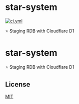 <!----- BEGIN GHOST DOCS HEADER ----->

# star-system

<!----- BEGIN GHOST DOCS BADGES ----->

<a href="https://github.com/jill64/star-system/actions/workflows/ci.yml"><img src="https://github.com/jill64/star-system/actions/workflows/ci.yml/badge.svg" alt="ci.yml" /></a>

<!----- END GHOST DOCS BADGES ----->

⭐ Staging RDB with Cloudflare D1

<!----- END GHOST DOCS HEADER ----->

# star-system

⭐ Staging RDB with Cloudflare D1

<!----- BEGIN GHOST DOCS FOOTER ----->

## License

[MIT](LICENSE)

<!----- END GHOST DOCS FOOTER ----->
